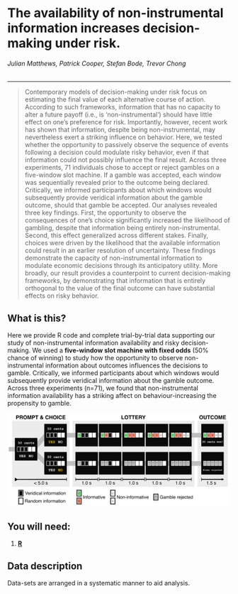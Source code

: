 # The availability of non-instrumental information increases decision-making under risk.

###### Julian Matthews, Patrick Cooper, Stefan Bode, Trevor Chong

***

> Contemporary models of decision-making under risk focus on estimating the final value of each alternative course of action. According to such frameworks, information that has no capacity to alter a future payoff (i.e., is ‘non-instrumental’) should have little effect on one’s preference for risk. Importantly, however, recent work has shown that information, despite being non-instrumental, may nevertheless exert a striking influence on behavior. Here, we tested whether the opportunity to passively observe the sequence of events following a decision could modulate risky behavior, even if that information could not possibly influence the final result. Across three experiments, 71 individuals chose to accept or reject gambles on a five-window slot machine. If a gamble was accepted, each window was sequentially revealed prior to the outcome being declared. Critically, we informed participants about which windows would subsequently provide veridical information about the gamble outcome, should that gamble be accepted. Our analyses revealed three key findings. First, the opportunity to observe the consequences of one’s choice significantly increased the likelihood of gambling, despite that information being entirely non-instrumental. Second, this effect generalized across different stakes. Finally, choices were driven by the likelihood that the available information could result in an earlier resolution of uncertainty. These findings demonstrate the capacity of non-instrumental information to modulate economic decisions through its anticipatory utility. More broadly, our result provides a counterpoint to current decision-making frameworks, by demonstrating that information that is entirely orthogonal to the value of the final outcome can have substantial effects on risky behavior.

## What is this?
Here we provide R code and complete trial-by-trial data supporting our study of non-instrumental information availability and risky decision-making. We used a **five-window slot machine with fixed odds** (50% chance of winning) to study how the opportunity to observe non-instrumental information about outcomes influences the decisions to gamble. Critically, we informed participants about which windows would subsequently provide veridical information about the gamble outcome. Across three experiments (n=71), we found that non-instrumental information availability has a striking affect on behaviour-increasing the propensity to gamble.

![methods]

## You will need: 
1. [**R**](https://www.r-project.org/)

## Data description
Data-sets are arranged in a systematic manner to aid analysis.


[methods]: /methods-figure.png
